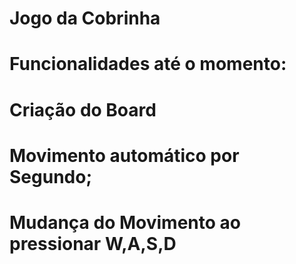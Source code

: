 # Jogo da Cobrinha


# Funcionalidades até o momento:
# Criação do Board
# Movimento automático por Segundo;
# Mudança do Movimento ao pressionar W,A,S,D

